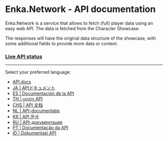 # Enka.Network - API documentation

Enka.Network is a service that allows to fetch (full) player data using an easy web API. The data is fetched from the Character Showcase.

The responses will have the original data structure of the showcase, with some additional fields to provide more data or context.

### [Live API status](http://status.enka.network/)

-----

Select your preferred language:

* [API docs](/api.md)
* [JA | APIドキュメント](/api_ja.md)
* [ES | Documentación de la API](/api_es.md)
* [TH | เอกสาร API](/api_th.md)
* [CHS | API 文档](/api_chs.md)
* [NL | API-documentatie](/api_nl.md)
* [KR | API 문서](/api_kr.md)
* [RU | API-документация](/api_ru.md)
* [PT | Documentação da API](/api_pt.md)
* [ID | Dokumentasi API](/api_id.md)
